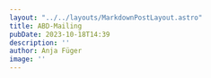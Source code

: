 ```yaml
---
layout: "../../layouts/MarkdownPostLayout.astro"
title: ABD-Mailing
pubDate: 2023-10-18T14:39
description: ''
author: Anja Füger
image: ''
---
```


